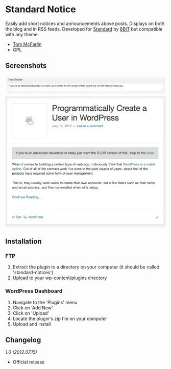 # Standard Notice

Easily add short notices and announcements above posts. Displays on both the blog and in RSS feeds. Developed for [Standard](http://standardtheme.com) by [8BIT](http://8bit.io) but compatible with any theme.

* [Tom McFarlin](http://tommcfarlin.com)
* GPL

## Screenshots

![Plugin Dashboard](screenshot1.png)
![Example Screenshot](screenshot2.png)

## Installation

### FTP

1. Extract the plugin to a directory on your computer (it should be called 'standard-notices')
2. Upload to your wp-content/plugins directory

### WordPress Dashboard

1. Navigate to the 'Plugins' menu
2. Click on 'Add New'
3. Click on 'Upload'
4. Locate the plugin's zip file on your computer
5. Upload and install

## Changelog

_1.0 (2012.07.15)_

* Official release